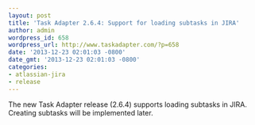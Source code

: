 ```yaml
---
layout: post
title: 'Task Adapter 2.6.4: Support for loading subtasks in JIRA'
author: admin
wordpress_id: 658
wordpress_url: http://www.taskadapter.com/?p=658
date: '2013-12-23 02:01:03 -0800'
date_gmt: '2013-12-23 02:01:03 -0800'
categories:
- atlassian-jira
- release
---
```

<p>The new Task Adapter release (2.6.4) supports loading subtasks in JIRA. Creating subtasks will be implemented later.</p>
